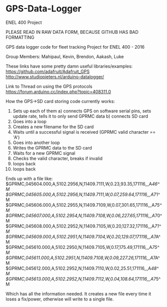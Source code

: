 # GPS-Data-Logger
ENEL 400 Project

PLEASE READ IN RAW DATA FORM, BECAUSE GITHUB HAS BAD FORMATTING

GPS data logger code for fleet tracking
Project for ENEL 400 - 2016

Group Members: Mahipaul, Kevin, Brendon, Aakash, Luke

These links have some pretty damn useful libraries/examples:
https://github.com/adafruit/Adafruit_GPS
http://www.studiopieters.nl/arduino-datalogger/

Link to Thread on using the GPS protocols
https://forum.arduino.cc/index.php?topic=408311.0

How the GPS->SD card storing code currently works:
  1) Sets up each of them
    a) connects GPS on software serial pins, sets update rate, tells it to only send GPRMC data
    b) connects SD card
  2) Goes into a loop
  3) Creates a new filename for the SD card
  4) Waits until a successful signal is received (GPRMC valid character == 'A')
  5) Goes into another loop
  6) Writes the GPRMC data to the SD card
  7) Waits for a new GPRMC signal
  8) Checks the valid character, breaks if invalid
  9) loops back
  10) loops back
  
Ends up with a file like:
$GPRMC,045604.000,A,5102.2956,N,11409.7111,W,0.23,93.35,171116,,,A*46^M
$GPRMC,045605.000,A,5102.2956,N,11409.7111,W,0.07,259.64,171116,,,A*71^M
$GPRMC,045606.000,A,5102.2955,N,11409.7109,W,0.07,301.65,171116,,,A*75^M
$GPRMC,045607.000,A,5102.2954,N,11409.7108,W,0.06,227.65,171116,,,A*70^M
$GPRMC,045608.000,A,5102.2952,N,11409.7105,W,0.20,127.32,171116,,,A*71^M
$GPRMC,045609.000,A,5102.2951,N,11409.7104,W,0.20,129.07,171116,,,A*7A^M
$GPRMC,045610.000,A,5102.2950,N,11409.7105,W,0.17,175.49,171116,,,A*75^M
$GPRMC,045611.000,A,5102.2951,N,11409.7108,W,0.09,227.26,171116,,,A*7A^M
$GPRMC,045612.000,A,5102.2952,N,11409.7110,W,0.02,25.51,171116,,,A*48^M
$GPRMC,045613.000,A,5102.2952,N,11409.7112,W,0.04,108.64,171116,,,A*75^M         

Which has all the information needed.
It creates a new file every time it loses a fix/power, otherwise will write to a single file.
